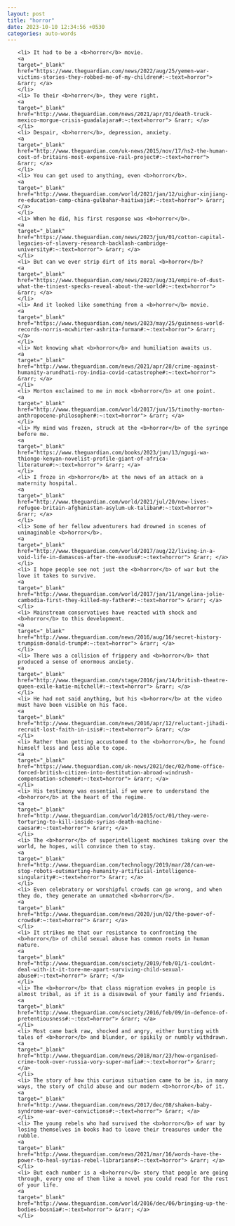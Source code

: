 ```yaml
---
layout: post
title: "horror"
date: 2023-10-10 12:34:56 +0530
categories: auto-words
---
```

<ol>

    <li> It had to be a <b>horror</b> movie.
    <a 
    target="_blank" 
    href="https://www.theguardian.com/news/2022/aug/25/yemen-war-victims-stories-they-robbed-me-of-my-children#:~:text=horror"> &rarr; </a>
    </li>
    <li> To their <b>horror</b>, they were right.
    <a 
    target="_blank" 
    href="http://www.theguardian.com/news/2021/apr/01/death-truck-mexico-morgue-crisis-guadalajara#:~:text=horror"> &rarr; </a>
    </li>
    <li> Despair, <b>horror</b>, depression, anxiety.
    <a 
    target="_blank" 
    href="http://www.theguardian.com/uk-news/2015/nov/17/hs2-the-human-cost-of-britains-most-expensive-rail-project#:~:text=horror"> &rarr; </a>
    </li>
    <li> You can get used to anything, even <b>horror</b>.
    <a 
    target="_blank" 
    href="http://www.theguardian.com/world/2021/jan/12/uighur-xinjiang-re-education-camp-china-gulbahar-haitiwaji#:~:text=horror"> &rarr; </a>
    </li>
    <li> When he did, his first response was <b>horror</b>.
    <a 
    target="_blank" 
    href="https://www.theguardian.com/news/2023/jun/01/cotton-capital-legacies-of-slavery-research-backlash-cambridge-university#:~:text=horror"> &rarr; </a>
    </li>
    <li> But can we ever strip dirt of its moral <b>horror</b>?
    <a 
    target="_blank" 
    href="https://www.theguardian.com/news/2023/aug/31/empire-of-dust-what-the-tiniest-specks-reveal-about-the-world#:~:text=horror"> &rarr; </a>
    </li>
    <li> And it looked like something from a <b>horror</b> movie.
    <a 
    target="_blank" 
    href="https://www.theguardian.com/news/2023/may/25/guinness-world-records-norris-mcwhirter-ashrita-furman#:~:text=horror"> &rarr; </a>
    </li>
    <li> Not knowing what <b>horror</b> and humiliation awaits us.
    <a 
    target="_blank" 
    href="http://www.theguardian.com/news/2021/apr/28/crime-against-humanity-arundhati-roy-india-covid-catastrophe#:~:text=horror"> &rarr; </a>
    </li>
    <li> Morton exclaimed to me in mock <b>horror</b> at one point.
    <a 
    target="_blank" 
    href="http://www.theguardian.com/world/2017/jun/15/timothy-morton-anthropocene-philosopher#:~:text=horror"> &rarr; </a>
    </li>
    <li> My mind was frozen, struck at the <b>horror</b> of the syringe before me.
    <a 
    target="_blank" 
    href="https://www.theguardian.com/books/2023/jun/13/ngugi-wa-thiongo-kenyan-novelist-profile-giant-of-africa-literature#:~:text=horror"> &rarr; </a>
    </li>
    <li> I froze in <b>horror</b> at the news of an attack on a maternity hospital.
    <a 
    target="_blank" 
    href="http://www.theguardian.com/world/2021/jul/20/new-lives-refugee-britain-afghanistan-asylum-uk-taliban#:~:text=horror"> &rarr; </a>
    </li>
    <li> Some of her fellow adventurers had drowned in scenes of unimaginable <b>horror</b>.
    <a 
    target="_blank" 
    href="http://www.theguardian.com/world/2017/aug/22/living-in-a-void-life-in-damascus-after-the-exodus#:~:text=horror"> &rarr; </a>
    </li>
    <li> I hope people see not just the <b>horror</b> of war but the love it takes to survive.
    <a 
    target="_blank" 
    href="http://www.theguardian.com/world/2017/jan/11/angelina-jolie-cambodia-first-they-killed-my-father#:~:text=horror"> &rarr; </a>
    </li>
    <li> Mainstream conservatives have reacted with shock and <b>horror</b> to this development.
    <a 
    target="_blank" 
    href="http://www.theguardian.com/news/2016/aug/16/secret-history-trumpism-donald-trump#:~:text=horror"> &rarr; </a>
    </li>
    <li> There was a collision of frippery and <b>horror</b> that produced a sense of enormous anxiety.
    <a 
    target="_blank" 
    href="http://www.theguardian.com/stage/2016/jan/14/british-theatre-queen-exile-katie-mitchell#:~:text=horror"> &rarr; </a>
    </li>
    <li> He had not said anything, but his <b>horror</b> at the video must have been visible on his face.
    <a 
    target="_blank" 
    href="http://www.theguardian.com/news/2016/apr/12/reluctant-jihadi-recruit-lost-faith-in-isis#:~:text=horror"> &rarr; </a>
    </li>
    <li> Rather than getting accustomed to the <b>horror</b>, he found himself less and less able to cope.
    <a 
    target="_blank" 
    href="https://www.theguardian.com/uk-news/2021/dec/02/home-office-forced-british-citizen-into-destitution-abroad-windrush-compensation-scheme#:~:text=horror"> &rarr; </a>
    </li>
    <li> His testimony was essential if we were to understand the <b>horror</b> at the heart of the regime.
    <a 
    target="_blank" 
    href="http://www.theguardian.com/world/2015/oct/01/they-were-torturing-to-kill-inside-syrias-death-machine-caesar#:~:text=horror"> &rarr; </a>
    </li>
    <li> The <b>horror</b> of superintelligent machines taking over the world, he hopes, will convince them to stay.
    <a 
    target="_blank" 
    href="http://www.theguardian.com/technology/2019/mar/28/can-we-stop-robots-outsmarting-humanity-artificial-intelligence-singularity#:~:text=horror"> &rarr; </a>
    </li>
    <li> Even celebratory or worshipful crowds can go wrong, and when they do, they generate an unmatched <b>horror</b>.
    <a 
    target="_blank" 
    href="http://www.theguardian.com/news/2020/jun/02/the-power-of-crowds#:~:text=horror"> &rarr; </a>
    </li>
    <li> It strikes me that our resistance to confronting the <b>horror</b> of child sexual abuse has common roots in human nature.
    <a 
    target="_blank" 
    href="http://www.theguardian.com/society/2019/feb/01/i-couldnt-deal-with-it-it-tore-me-apart-surviving-child-sexual-abuse#:~:text=horror"> &rarr; </a>
    </li>
    <li> The <b>horror</b> that class migration evokes in people is almost tribal, as if it is a disavowal of your family and friends.
    <a 
    target="_blank" 
    href="http://www.theguardian.com/society/2016/feb/09/in-defence-of-pretentiousness#:~:text=horror"> &rarr; </a>
    </li>
    <li> Most came back raw, shocked and angry, either bursting with tales of <b>horror</b> and blunder, or spikily or numbly withdrawn.
    <a 
    target="_blank" 
    href="http://www.theguardian.com/news/2018/mar/23/how-organised-crime-took-over-russia-vory-super-mafia#:~:text=horror"> &rarr; </a>
    </li>
    <li> The story of how this curious situation came to be is, in many ways, the story of child abuse and our modern <b>horror</b> of it.
    <a 
    target="_blank" 
    href="http://www.theguardian.com/news/2017/dec/08/shaken-baby-syndrome-war-over-convictions#:~:text=horror"> &rarr; </a>
    </li>
    <li> The young rebels who had survived the <b>horror</b> of war by losing themselves in books had to leave their treasures under the rubble.
    <a 
    target="_blank" 
    href="http://www.theguardian.com/news/2021/mar/16/words-have-the-power-to-heal-syrias-rebel-librarians#:~:text=horror"> &rarr; </a>
    </li>
    <li> But each number is a <b>horror</b> story that people are going through, every one of them like a novel you could read for the rest of your life.
    <a 
    target="_blank" 
    href="http://www.theguardian.com/world/2016/dec/06/bringing-up-the-bodies-bosnia#:~:text=horror"> &rarr; </a>
    </li>